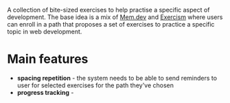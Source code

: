 A collection of bite-sized exercises to help practise a specific aspect of development. The base idea is a mix of [Mem.dev](https://mem.dev/) and [Exercism](exercism.org/) where users can enroll in a path that proposes a set of exercises to practice a specific topic in web development.
# Main features
- **spacing repetition** - the system needs to be able to send reminders to user for selected exercises for the path they've chosen
- **progress tracking** - 